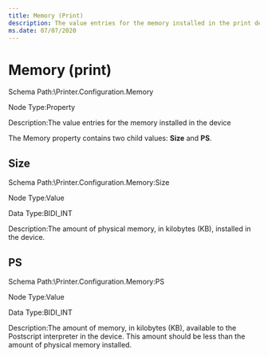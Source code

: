 ```yaml
---
title: Memory (Print)
description: The value entries for the memory installed in the print device
ms.date: 07/07/2020
---
```


# Memory (print)

Schema Path:\\Printer.Configuration.Memory

Node Type:Property

Description:The value entries for the memory installed in the device

The Memory property contains two child values: **Size** and **PS**.

## Size

Schema Path:\\Printer.Configuration.Memory:Size

Node Type:Value

Data Type:BIDI\_INT

Description:The amount of physical memory, in kilobytes (KB), installed in the device.

## PS

Schema Path:\\Printer.Configuration.Memory:PS

Node Type:Value

Data Type:BIDI\_INT

Description:The amount of memory, in kilobytes (KB), available to the Postscript interpreter in the device. This amount should be less than the amount of physical memory installed.
